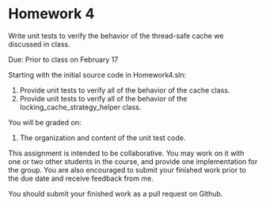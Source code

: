 Homework 4
==========
Write unit tests to verify the behavior of the thread-safe cache we discussed in class.

Due: Prior to class on February 17

Starting with the initial source code in Homework4.sln:

1. Provide unit tests to verify all of the behavior of the cache class.
2. Provide unit tests to verify all of the behavior of the locking_cache_strategy_helper class.

You will be graded on:

1. The organization and content of the unit test code.

This assignment is intended to be collaborative. You may work on it with one or two other students in the course, and provide one implementation for the group. You are also encouraged to submit your finished work prior to the due date and receive feedback from me.

You should submit your finished work as a pull request on Github.

